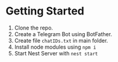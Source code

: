 # Getting Started

1) Clone the repo.
2) Create a Telegram Bot using BotFather.
3) Create file ```chatIDs.txt``` in main folder.
4) Install node modules using ```npm i```
5) Start Nest Server with ```nest start```
